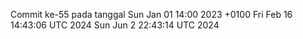 Commit ke-55 pada tanggal Sun Jan 01 14:00 2023 +0100
Fri Feb 16 14:43:06 UTC 2024
Sun Jun  2 22:43:14 UTC 2024

